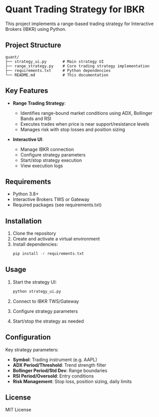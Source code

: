 # Quant Trading Strategy for IBKR

This project implements a range-based trading strategy for Interactive Brokers (IBKR) using Python.

## Project Structure

```
quant/
├── strategy_ui.py       # Main strategy UI
├── range_strategy.py    # Core trading strategy implementation
├── requirements.txt     # Python dependencies
└── README.md            # This documentation
```

## Key Features

- **Range Trading Strategy**: 
  - Identifies range-bound market conditions using ADX, Bollinger Bands and RSI
  - Executes trades when price is near support/resistance levels
  - Manages risk with stop losses and position sizing

- **Interactive UI**:
  - Manage IBKR connection
  - Configure strategy parameters
  - Start/stop strategy execution
  - View execution logs

## Requirements

- Python 3.8+
- Interactive Brokers TWS or Gateway
- Required packages (see requirements.txt)

## Installation

1. Clone the repository
2. Create and activate a virtual environment
3. Install dependencies:
   ```bash
   pip install -r requirements.txt
   ```

## Usage

1. Start the strategy UI:
   ```bash
   python strategy_ui.py
   ```

2. Connect to IBKR TWS/Gateway

3. Configure strategy parameters

4. Start/stop the strategy as needed

## Configuration

Key strategy parameters:

- **Symbol**: Trading instrument (e.g. AAPL)
- **ADX Period/Threshold**: Trend strength filter
- **Bollinger Period/Std Dev**: Range boundaries
- **RSI Period/Oversold**: Entry conditions
- **Risk Management**: Stop loss, position sizing, daily limits

## License

MIT License
